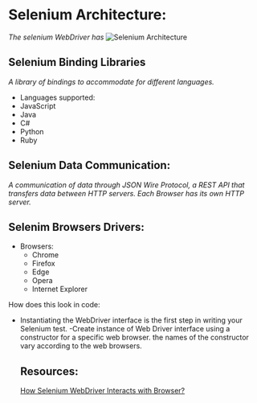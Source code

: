 # Selenium Architecture: 
  _The selenium WebDriver has_
![Selenium Architecture](https://miro.medium.com/max/845/1*Ve1AyDV8TXdg4QSOzyLbfw.jpeg)

## Selenium Binding Libraries
  
  _A library of bindings to accommodate for different languages._

  - Languages supported: 
  - JavaScript
  - Java
  - C#
  - Python
  - Ruby

## Selenium Data Communication: 
  _A communication of data through JSON Wire Protocol, a REST API that transfers data between HTTP servers. Each Browser has its own HTTP server._

## Selenim Browsers Drivers: 
- Browsers: 
  - Chrome
  - Firefox
  - Edge
  - Opera
  - Internet Explorer


How does this look in code:
- Instantiating the WebDriver interface is the first step in writing your Selenium test. 
   -Create instance of Web Driver interface using a constructor for a specific web browser. the names of the constructor vary according to the web browsers.

   ## Resources: 
   [How Selenium WebDriver Interacts with Browser?](https://medium.com/gangboard/how-selenium-webdriver-interacts-with-browser-51807bf0032)